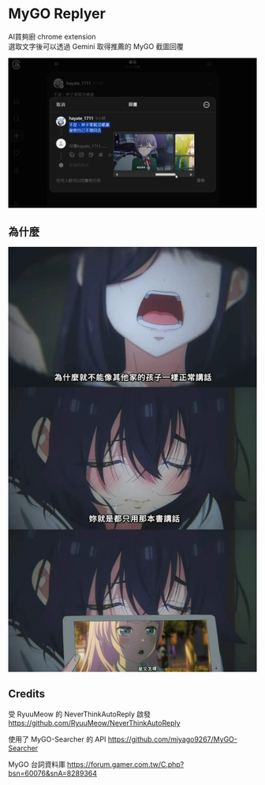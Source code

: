 # MyGO Replyer
AI買夠廚 chrome extension  
選取文字後可以透過 Gemini 取得推薦的 MyGO 截圖回覆

[![demo](docs/demo.png)](docs/go.mp4)

## 為什麼
![why](docs/470897432_28894648063482932_2267309378214415704_n.jpg)

## Credits
受 RyuuMeow 的 NeverThinkAutoReply 啟發
https://github.com/RyuuMeow/NeverThinkAutoReply

使用了 MyGO-Searcher 的 API
https://github.com/miyago9267/MyGO-Searcher

MyGO 台詞資料庫
https://forum.gamer.com.tw/C.php?bsn=60076&snA=8289364
